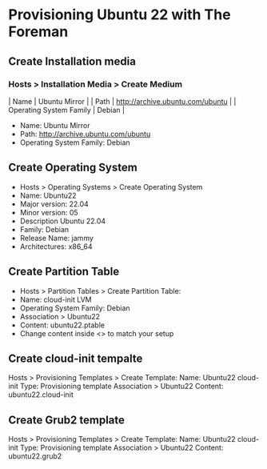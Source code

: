 # Provisioning Ubuntu 22 with The Foreman


## Create Installation media

### Hosts > Installation Media > Create Medium

| Name | Ubuntu Mirror |
| Path | http://archive.ubuntu.com/ubuntu |
| Operating System Family | Debian |

* Name: Ubuntu Mirror
* Path: http://archive.ubuntu.com/ubuntu
* Operating System Family: Debian

## Create Operating System

* Hosts > Operating Systems > Create Operating System
* Name: Ubuntu22
* Major version: 22.04
* Minor version: 05
* Description Ubuntu 22.04
* Family: Debian
* Release Name: jammy
* Architectures: x86_64

## Create Partition Table

* Hosts > Partition Tables > Create Partition Table:
* Name: cloud-init LVM
* Operating System Family: Debian
* Association > Ubuntu22
* Content: ubuntu22.ptable
* Change content inside <> to match your setup

## Create cloud-init tempalte

Hosts > Provisioning Templates > Create Template:
Name: Ubuntu22 cloud-init
Type: Provisioning template
Association > Ubuntu22
Content: ubuntu22.cloud-init

## Create Grub2 template

Hosts > Provisioning Templates > Create Template:
Name: Ubuntu22 cloud-init
Type: Provisioning template
Association > Ubuntu22
Content: ubuntu22.grub2
